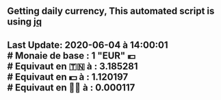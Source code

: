 ## Getting daily currency, This automated script is using [jq](https://stedolan.github.io/jq/)
## Last Update:  2020-06-04 à 14:00:01 </br># Monaie de base : 1 "EUR" 💶 </br> # Equivaut en 🇹🇳 à :  3.185281 </br> # Equivaut en 💵 à : 1.120197</br> # Equivaut en 🐱‍💻 à :  0.000117
